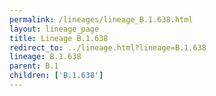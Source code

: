 ```yaml
---
permalink: /lineages/lineage_B.1.638.html
layout: lineage_page
title: Lineage B.1.638
redirect_to: ../lineage.html?lineage=B.1.638
lineage: B.1.638
parent: B.1
children: ['B.1.638']
---
```

